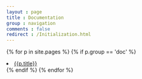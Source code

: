 ```yaml
---
layout : page
title : Documentation
group : navigation
comments : false
redirect : /Initialization.html
---
```

{% for p in site.pages %}
  {% if p.group == 'doc' %}
  <li><a href="{{ BASE_PATH }}{{p.url}}">{{p.title}}</a></li>
  {% endif %}
{% endfor %}
